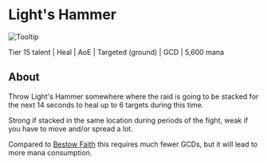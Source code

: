 # Light's Hammer

![Tooltip]()

Tier 15 talent | Heal | AoE | Targeted (ground) | GCD | 5,600 mana

## About

Throw Light's Hammer somewhere where the raid is going to be stacked for the next 14 seconds to heal up to 6 targets during this time.

Strong if stacked in the same location during periods of the fight, weak if you have to move and/or spread a lot.

Compared to [Bestow Faith](./BestowFaith.md) this requires much fewer GCDs, but it will lead to more mana consumption.
